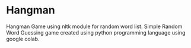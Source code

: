 # Hangman
Hangman Game using nltk module for random word list. Simple Random Word Guessing game created using python programming language using google colab.
<meta name="google-site-verification" content="4x4cIKghwmxjtYC3QfIj7MiZHzZMoQmhXSK5SkjUqWs" />
